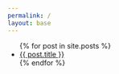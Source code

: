 ```yaml
---
permalink: /
layout: base
---
```


<ul>
    {% for post in site.posts %}
        <li><a href="{{ post.url | relative_url }}">{{ post.title }}</a></li>
    {% endfor %}
</ul>